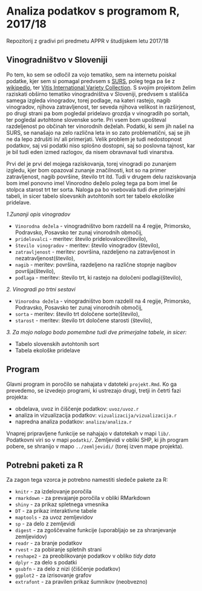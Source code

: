 # Analiza podatkov s programom R, 2017/18

Repozitorij z gradivi pri predmetu APPR v študijskem letu 2017/18

## Vinogradništvo v Sloveniji

Po tem, ko sem se odločil za vojo tematiko, sem na internetu poiskal podatke, kjer sem si pomagal predvsem s [SURS](http://pxweb.stat.si/pxweb/Database/Okolje/15_kmetijstvo_ribistvo/04_rastlinska_pridelava/06_15283_popis_vinogradov/06_15283_popis_vinogradov.asp), poleg tega pa še z [wikipedio](https://en.wikipedia.org/wiki/List_of_grape_varieties), ter [Vitis International Variety Collection](http://www.vivc.de).
S svojim projektom želim raziskati obširno tematiko vinogradništva v Sloveniji, predvsem s stališča samega izgleda vinogradov, torej podlage, na kateri rastejo, nagib vinogradov, njihova zatravljenost, ter seveda njihova velikost in razširjenost, po drugi strani pa bom pogledal pridelavo grozdja v vinogradih po sortah, ter pogledal avtohtone slovenske sorte.
Pri vsem bom upošteval razdeljenost po občinah ter vinorodnih deželah.
Podatki, ki sem jih našel na SURS, se nanašajo na zelo različna leta in so zato problematični, saj se jih ne da lepo zdrušiti in/ ali primerjati. Velik problem je tudi nedostopnost podatkov, saj vsi podatki niso splošno dostopni, saj so poslovna tajnost, kar je bil tudi eden izmed razlogov, da nisem obravnaval tudi vinarstva. 

Prvi del je prvi del mojega raziskovanja, torej vinogradi po zunanjem izgledu, kjer bom opazoval zunanje značilnosti, kot so na primer zatravljenost, nagib površine, število trt itd.
Tudi v drugem delu raziskovanja bom imel ponovno imel Vinorodno deželo poleg tega pa bom imel še stolpca starost trt ter sorta.
Naloga pa bo vsebovala tudi dve primerjalni tabeli, in sicer tabelo sloevsnkih avtohtonih sort ter tabelo ekološke pridelave.

*1.Zunanji opis vinogradov*
  - `Vinorodna dežela` - vinogradništvo bom razdelil na 4 regije, Primorsko, Podravsko, Posavsko ter zunaj vinorodnih območij,
  - `pridelovalci` - meritev: število pridelovalcev(število),
  - `število vinogradov` - meritev: število vinogradov (število),
  - `zatravljenost` - meritev: površina, razdeljeno na zatravljenost in nezatravljenost(število),
  - `nagib` - meritev: površina, razdeljeno na različne stopnje nagibov površja(število),
  - `podlaga` - meritev: število trt, ki rastejo na določeni podlagi(število),
 
  
*2. Vinogradi po trtni sestavi*
  - `Vinorodna dežela` - vinogradništvo bom razdelil na 4 regije, Primorsko, Podravsko, Posavsko ter zunaj vinorodnih območij,
  - `sorta` - meritev: število trt določene sorte(število),
  - `starost` - meritev: število trt določene starosti (število),

*3. Za mojo nalogo bodo pomembne tudi dve primerjalne tabele, in sicer:*
  - Tabelo slovenskih avtohtonih sort
  - Tabela ekološke pridelave 

## Program

Glavni program in poročilo se nahajata v datoteki `projekt.Rmd`. Ko ga prevedemo,
se izvedejo programi, ki ustrezajo drugi, tretji in četrti fazi projekta:

* obdelava, uvoz in čiščenje podatkov: `uvoz/uvoz.r`
* analiza in vizualizacija podatkov: `vizualizacija/vizualizacija.r`
* napredna analiza podatkov: `analiza/analiza.r`

Vnaprej pripravljene funkcije se nahajajo v datotekah v mapi `lib/`. Podatkovni
viri so v mapi `podatki/`. Zemljevidi v obliki SHP, ki jih program pobere, se
shranijo v mapo `../zemljevidi/` (torej izven mape projekta).

## Potrebni paketi za R

Za zagon tega vzorca je potrebno namestiti sledeče pakete za R:

* `knitr` - za izdelovanje poročila
* `rmarkdown` - za prevajanje poročila v obliki RMarkdown
* `shiny` - za prikaz spletnega vmesnika
* `DT` - za prikaz interaktivne tabele
* `maptools` - za uvoz zemljevidov
* `sp` - za delo z zemljevidi
* `digest` - za zgoščevalne funkcije (uporabljajo se za shranjevanje zemljevidov)
* `readr` - za branje podatkov
* `rvest` - za pobiranje spletnih strani
* `reshape2` - za preoblikovanje podatkov v obliko *tidy data*
* `dplyr` - za delo s podatki
* `gsubfn` - za delo z nizi (čiščenje podatkov)
* `ggplot2` - za izrisovanje grafov
* `extrafont` - za pravilen prikaz šumnikov (neobvezno)

